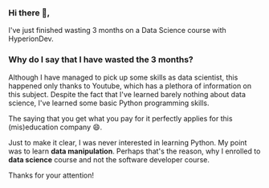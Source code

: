 ### Hi there 👋,

I've just finished wasting 3 months on a Data Science course with HyperionDev. 

### Why do I say that I have wasted the 3 months?

Although I have managed to pick up some skills as data scientist, this happened only thanks to Youtube, which has a plethora of information on this subject. Despite the fact that I've learned barely nothing about data science, I've learned some basic Python programming skills. 

The saying that you get what you pay for it perfectly applies for this (mis)education company 😄.

Just to make it clear, I was never interested in learning Python. My point was to learn **data manipulation**. Perhaps that's the reason, why I enrolled to **data science** course and not the software developer course.

Thanks for your attention!
